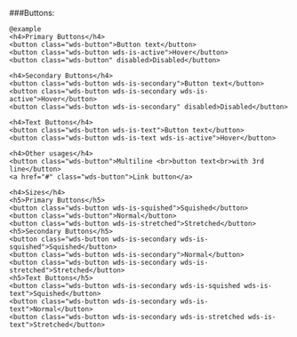 ###Buttons:

	@example
	<h4>Primary Buttons</h4>
	<button class="wds-button">Button text</button>
	<button class="wds-button wds-is-active">Hover</button>
	<button class="wds-button" disabled>Disabled</button>

	<h4>Secondary Buttons</h4>
	<button class="wds-button wds-is-secondary">Button text</button>
	<button class="wds-button wds-is-secondary wds-is-active">Hover</button>
	<button class="wds-button wds-is-secondary" disabled>Disabled</button>

	<h4>Text Buttons</h4>
	<button class="wds-button wds-is-text">Button text</button>
	<button class="wds-button wds-is-text wds-is-active">Hover</button>

	<h4>Other usages</h4>
	<button class="wds-button">Multiline <br>button text<br>with 3rd line</button>
	<a href="#" class="wds-button">Link button</a>

	<h4>Sizes</h4>
	<h5>Primary Buttons</h5>
	<button class="wds-button wds-is-squished">Squished</button>
	<button class="wds-button">Normal</button>
	<button class="wds-button wds-is-stretched">Stretched</button>
	<h5>Secondary Buttons</h5>
	<button class="wds-button wds-is-secondary wds-is-squished">Squished</button>
	<button class="wds-button wds-is-secondary">Normal</button>
	<button class="wds-button wds-is-secondary wds-is-stretched">Stretched</button>
	<h5>Text Buttons</h5>
	<button class="wds-button wds-is-secondary wds-is-squished wds-is-text">Squished</button>
	<button class="wds-button wds-is-secondary wds-is-text">Normal</button>
	<button class="wds-button wds-is-secondary wds-is-stretched wds-is-text">Stretched</button>
